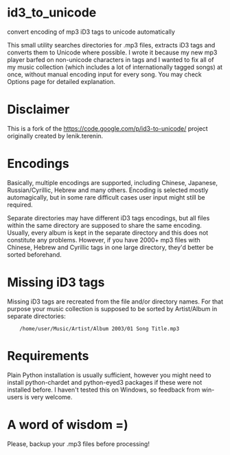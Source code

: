 id3_to_unicode
==============

convert encoding of mp3 iD3 tags to unicode automatically

This small utility searches directories for .mp3 files, extracts iD3 tags and converts them to Unicode where possible. I wrote it because my new mp3 player barfed on non-unicode characters in tags and I wanted to fix all of my music collection (which includes a lot of internationally tagged songs) at once, without manual encoding input for every song. You may check Options page for detailed explanation.

Disclaimer
==============

This is a fork of the https://code.google.com/p/id3-to-unicode/ project originally created by lenik.terenin.

Encodings
==============

Basically, multiple encodings are supported, including Chinese, Japanese, Russian/Cyrillic, Hebrew and many others. Encoding is selected mostly automagically, but in some rare difficult cases user input might still be required.

Separate directories may have different iD3 tags encodings, but all files within the same directory are supposed to share the same encoding. Usually, every album is kept in the separate directory and this does not constitute any problems. However, if you have 2000+ mp3 files with Chinese, Hebrew and Cyrillic tags in one large directory, they'd better be sorted beforehand.

Missing iD3 tags
==============

Missing iD3 tags are recreated from the file and/or directory names. For that purpose your music collection is supposed to be sorted by Artist/Album in separate directories:

        /home/user/Music/Artist/Album 2003/01 Song Title.mp3

Requirements
==============

Plain Python installation is usually sufficient, however you might need to install python-chardet and python-eyed3 packages if these were not 
installed before. I haven't tested this on Windows, so feedback from win-users is very welcome.

A word of wisdom =)
==============

Please, backup your .mp3 files before processing!